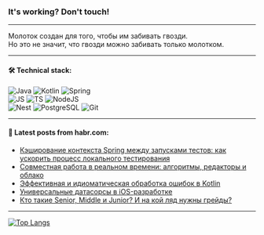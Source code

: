 ### It's working? Don't touch!

---
Молоток создан для того, чтобы им забивать гвозди. <br>
Но это не значит, что гвозди можно забивать только молотком.

---

#### 🛠️ Technical stack:

![Java](https://img.shields.io/badge/Java-informational?logo=Oracle&style=flat&logoColor=white&color=FF4500)
![Kotlin](https://img.shields.io/badge/Kotlin-informational?logo=Kotlin&style=flat&logoColor=white&color=774D97)
![Spring](https://img.shields.io/badge/SpringBoot-informational?logo=SpringBoot&style=flat&logoColor=white&color=6DB33F) <br>
![JS](https://img.shields.io/badge/JS-informational?logo=javaScript&style=flat&logoColor=black&color=F7Df1E)
![TS](https://img.shields.io/badge/TypeScript-informational?logo=typeScript&style=flat&logoColor=black&color=0667A8)
![NodeJS](https://img.shields.io/badge/NodeJS-informational?logo=node.js&style=flat&logoColor=white&color=70A760) <br>
![Nest](https://img.shields.io/badge/NestJS-informational?logo=NestJS&style=flat&logoColor=white&color=E0234E)
![PostgreSQL](https://img.shields.io/badge/PostgreSQL-informational?logo=PostgreSQL&style=flat&logoColor=white&color=DAA520)
![Git](https://img.shields.io/badge/Git-informational?logo=git&style=flat&logoColor=white&color=778899)

___

#### 💬 Latest posts from habr.com:

<!-- BLOG-POST-LIST:START -->
- [Кэширование контекста Spring между запусками тестов: как ускорить процесс локального тестирования](https://habr.com/ru/companies/jugru/articles/762632/?utm_source=habrahabr&utm_medium=rss&utm_campaign=762632)
- [Совместная работа в реальном времени: алгоритмы, редакторы и облако](https://habr.com/ru/companies/cloud_mts/articles/763598/?utm_source=habrahabr&utm_medium=rss&utm_campaign=763598)
- [Эффективная и идиоматическая обработка ошибок в Kotlin](https://habr.com/ru/articles/763518/?utm_source=habrahabr&utm_medium=rss&utm_campaign=763518)
- [Универсальные датасорсы в iOS-разработке](https://habr.com/ru/companies/tensor/articles/763582/?utm_source=habrahabr&utm_medium=rss&utm_campaign=763582)
- [Кто такие Senior, Middle и Junior? И на кой ляд нужны грейды?](https://habr.com/ru/companies/ratingruneta/articles/763566/?utm_source=habrahabr&utm_medium=rss&utm_campaign=763566)
<!-- BLOG-POST-LIST:END -->

---
[![Top Langs](https://github-readme-stats-git-master-advtsetting-gmailcom.vercel.app/api/top-langs/?username=zloylis&langs_count=10&hide_title=false&title_color=e6edf3&size_weight=0.5&count_weight=0.5&layout=compact&hide_border=true&theme=dracula)](https://github.com/zloylis)

<!-- ![GitHub stats](https://github-readme-stats-git-master-advtsetting-gmailcom.vercel.app/api?username=zloylis&show_icons=true&hide_border=true&theme=dracula&hide_title=true&include_all_commits=true&count_private=true&hide=contribs&hide_rank=true) -->
